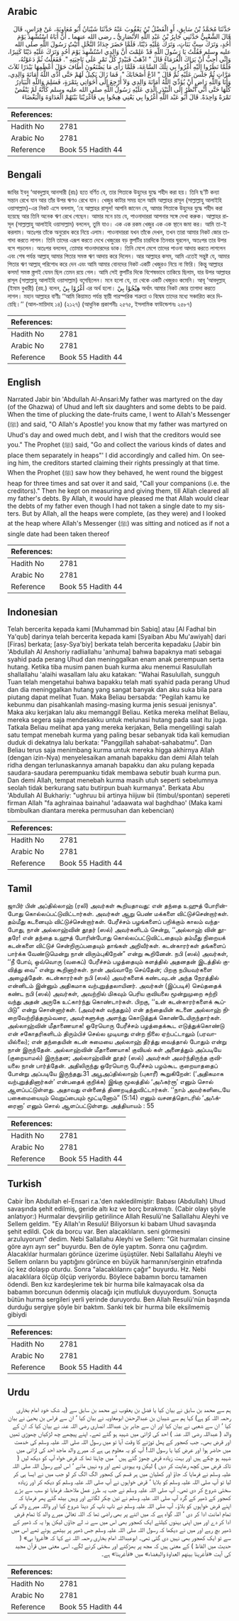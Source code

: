 ## Arabic


<div dir="rtl" lang="ar" style={{fontSize:'larger',backgroundColor:'#f8f9fa',padding:20}}>
حَدَّثَنَا مُحَمَّدُ بْنُ سَابِقٍ، أَوِ الْفَضْلُ بْنُ يَعْقُوبَ عَنْهُ حَدَّثَنَا شَيْبَانُ أَبُو مُعَاوِيَةَ، عَنْ فِرَاسٍ، قَالَ قَالَ الشَّعْبِيُّ حَدَّثَنِي جَابِرُ بْنُ عَبْدِ اللَّهِ الأَنْصَارِيُّ ـ رضى الله عنهما ـ أَنَّ أَبَاهُ اسْتُشْهِدَ يَوْمَ أُحُدٍ، وَتَرَكَ سِتَّ بَنَاتٍ، وَتَرَكَ عَلَيْهِ دَيْنًا، فَلَمَّا حَضَرَ جِدَادُ النَّخْلِ أَتَيْتُ رَسُولَ اللَّهِ صلى الله عليه وسلم فَقُلْتُ يَا رَسُولَ اللَّهِ قَدْ عَلِمْتَ أَنَّ وَالِدِي اسْتُشْهِدَ يَوْمَ أُحُدٍ وَتَرَكَ عَلَيْهِ دَيْنًا كَثِيرًا، وَإِنِّي أُحِبُّ أَنْ يَرَاكَ الْغُرَمَاءُ قَالَ ‏"‏ اذْهَبْ فَبَيْدِرْ كُلَّ تَمْرٍ عَلَى نَاحِيَتِهِ ‏"‏‏.‏ فَفَعَلْتُ ثُمَّ دَعَوْتُهُ، فَلَمَّا نَظَرُوا إِلَيْهِ أُغْرُوا بِي تِلْكَ السَّاعَةَ، فَلَمَّا رَأَى مَا يَصْنَعُونَ أَطَافَ حَوْلَ أَعْظَمِهَا بَيْدَرًا ثَلاَثَ مَرَّاتٍ ثُمَّ جَلَسَ عَلَيْهِ ثُمَّ قَالَ ‏"‏ ادْعُ أَصْحَابَكَ ‏"‏‏.‏ فَمَا زَالَ يَكِيلُ لَهُمْ حَتَّى أَدَّى اللَّهُ أَمَانَةَ وَالِدِي، وَأَنَا وَاللَّهِ رَاضٍ أَنْ يُؤَدِّيَ اللَّهُ أَمَانَةَ وَالِدِي وَلاَ أَرْجِعَ إِلَى أَخَوَاتِي بِتَمْرَةٍ، فَسَلِمَ وَاللَّهِ الْبَيَادِرُ كُلُّهَا حَتَّى أَنِّي أَنْظُرُ إِلَى الْبَيْدَرِ الَّذِي عَلَيْهِ رَسُولُ اللَّهِ صلى الله عليه وسلم كَأَنَّهُ لَمْ يَنْقُصْ تَمْرَةً وَاحِدَةً‏.‏ قَالَ أَبُو عَبْد اللَّهِ أُغْرُوا بِي يَعْنِي هِيجُوا بِي فَأَغْرَيْنَا بَيْنَهُمْ الْعَدَاوَةَ وَالْبَغْضَاءَ
</div>
<div style={{backgroundColor:'#f8f9fa',padding:20, marginBottom: 10}}><table> <thead> <tr> <th>References:</th> <th></th> </tr> </thead> <tbody><tr><td>Hadith No</td><td>2781</td></tr><tr><td>Arabic No</td><td>2781</td></tr><tr><td>Reference</td><td>Book 55 Hadith 44</td></tr></tbody></table></div>

## Bengali


<div dir="ltr" lang="bn" style={{fontSize:'larger',backgroundColor:'#f8f9fa',padding:20}}>
জাবির ইবনু ‘আবদুল্লাহ্ আনসারী (রাঃ) হতে বর্ণিত যে, তার পিতাকে উহুদের যুদ্ধে শহীদ করা হয়। তিনি ছ’টি কন্যা সন্তান রেখে যান আর তাঁর উপর ঋণও রেখে যান। খেজুর কাটার সময় হলে আমি আল্লাহর রাসূল (সাল্লাল্লাহু আলাইহি ওয়াসাল্লাম)-এর নিকট এসে বললাম, ‘হে আল্লাহর রাসূল! আপনি জানেন যে, আমার পিতাকে উহুদের যুদ্ধে শহীদ করা হয়েছে আর তিনি অনেক ঋণ রেখে গেছেন। আমার মনে চায় যে, পাওনাদাররা আপনার সঙ্গে দেখা করুক। আল্লাহর রাসূল (সাল্লাল্লাহু আলাইহি ওয়াসাল্লাম) বললেন, তুমি যাও। এক এক রকম খেজুর এক এক স্থানে জমা কর। আমি তা-ই করলাম। অতঃপর তাঁকে অনুরোধ করে নিয়ে এলাম। পাওনাদাররা যখন তাঁকে দেখল, তখন তারা আমার নিকট জোর তাগাদা করতে লাগল। তিনি তাদের এরূপ করতে দেখে খেজুরের বড় স্তুপটির চারদিকে তিনবার ঘুরলেন, অতঃপর তার উপর বসে পড়লেন। অতঃপর বললেন, তোমার পাওনাদারদের ডাক। তিনি মেপে মেপে তাদের পাওনা আদায় করতে লাগলেন এবং শেষ পর্যন্ত আল্লাহ্ আমার পিতার সমস্ত ঋণ আদায় করে দিলেন। আর আল্লাহর কসম, আমি এতেই সন্তুষ্ট যে, আমার পিতার ঋণ আল্লাহ্ পরিশোধ করে দেন এবং আমি আমার বোনদের নিকট একটি খেজুরও নিয়ে না ফিরি। কিন্তু আল্লাহর কসম! সমস্ত স্ত্তপই যেমন ছিল তেমন রয়ে গেল। আমি সেই স্তুপটির দিকে বিশেষভাবে তাকিয়ে ছিলাম, যার উপর আল্লাহর রাসূল (সাল্লাল্লাহু আলাইহি ওয়াসাল্লাম) বসেছিলেন। মনে হলো যে, তা থেকে একটি খেজুরও কমেনি। আবূ ‘আবদুল্লাহ্ (ইমাম বুখারী) (রহ.) বলেন, أُغْرُوْا بِيْ এর অর্থ হলো। هِيْجُوْا بِيْ অর্থাৎ আমার নিকট জোর তাগাদা করতে লাগল। মহান আল্লাহর বাণীঃ ‘‘আমি কিয়ামত পর্যন্ত স্থায়ী পারস্পরিক শত্রুতা ও বিদ্বেষ তাদের মধ্যে সঞ্চারিত করে দিয়েছি।’’ (আল-মায়িদাহ ১৪) (২১২৭) (আধুনিক প্রকাশনীঃ ২৫৭৫, ইসলামিক ফাউন্ডেশনঃ ২৫৮৭)
</div>
<div style={{backgroundColor:'#f8f9fa',padding:20, marginBottom: 10}}><table> <thead> <tr> <th>References:</th> <th></th> </tr> </thead> <tbody><tr><td>Hadith No</td><td>2781</td></tr><tr><td>Arabic No</td><td>2781</td></tr><tr><td>Reference</td><td>Book 55 Hadith 44</td></tr></tbody></table></div>

## English


<div dir="ltr" lang="en" style={{fontSize:'larger',backgroundColor:'#f8f9fa',padding:20}}>
Narrated Jabir bin 'Abdullah Al-Ansari:My father was martyred on the day (of the Ghazwa) of Uhud and left six daughters and some debts to be paid. When the time of plucking the date-fruits came, I went to Allah's Messenger (ﷺ) and said, "O Allah's Apostle! you know that my father was martyred on Uhud's day and owed much debt, and I wish that the creditors would see you." The Prophet (ﷺ) said, "Go and collect the various kinds of dates and place them separately in heaps"' I did accordingly and called him. On seeing him, the creditors started claiming their rights pressingly at that time. When the Prophet (ﷺ) saw how they behaved, he went round the biggest heap for three times and sat over it and said, "Call your companions (i.e. the creditors)." Then he kept on measuring and giving them, till Allah cleared all my father's debts. By Allah, it would have pleased me that Allah would clear the debts of my father even though I had not taken a single date to my sisters. But by Allah, all the heaps were complete, (as they were) and I looked at the heap where Allah's Messenger (ﷺ) was sitting and noticed as if not a single date had been taken thereof
</div>
<div style={{backgroundColor:'#f8f9fa',padding:20, marginBottom: 10}}><table> <thead> <tr> <th>References:</th> <th></th> </tr> </thead> <tbody><tr><td>Hadith No</td><td>2781</td></tr><tr><td>Arabic No</td><td>2781</td></tr><tr><td>Reference</td><td>Book 55 Hadith 44</td></tr></tbody></table></div>

## Indonesian


<div dir="ltr" lang="id" style={{fontSize:'larger',backgroundColor:'#f8f9fa',padding:20}}>
Telah bercerita kepada kami [Muhammad bin Sabiq] atau [Al Fadhal bin Ya'qub] darinya telah bercerita kepada kami [Syaiban Abu Mu'awiyah] dari [Firas] berkata; [asy-Sya'biy] berkata telah bercerita kepadaku [Jabir bin 'Abdullah Al Anshoriy radliallahu 'anhuma] bahwa bapaknya mati sebagai syahid pada perang Uhud dan meninggalkan enam anak perempuan serta hutang. Ketika tiba musim panen buah kurma aku menemui Rasulullah shallallahu 'alaihi wasallam lalu aku katakan: "Wahai Rasulullah, sungguh Tuan telah mengetahui bahwa bapakku telah mati syahid pada perang Uhud dan dia meninggalkan hutang yang sangat banyak dan aku suka bila para piutang dapat melihat Tuan. Maka Beliau bersabda: "Pegilah kamu ke kebunmu dan pisahkanlah masing-masing kurma jenis sesuai jenisnya". Maka aku kerjakan lalu aku memanggil Beliau. Ketika mereka melihat Beliau, mereka segera saja mendesakku untuk melunasi hutang pada saat itu juga. Tatkala Beliau melihat apa yang mereka kerjakan, Belia mengelilingi salah satu tempat menebah kurma yang paling besar sebanyak tida kali kemudian duduk di dekatnya lalu berkata: "Panggillah sahabat-sahabatmu". Dan Beliau terus saja menimbang kurma untuk mereka higga akhirnya Allah (dengan izin-Nya) menyelesaikan amanah bapakku dan demi Allah telah ridha dengan terlunaskannya amanah bapakku dan aku pulang kepada saudara-saudara perempuanku tidak membawa sebutir buah kurma pun. Dan demi Allah, tempat menebah kurma masih utuh seperti sebelumnya seolah tidak berkurang satu butirpun buah kurmanya". Berkata Abu 'Abdullah Al Bukhariy: "ughruu bii artinya hiijuw bii (timbul/spontan) sepereti firman Allah "fa aghrainaa bainahul 'adaawata wal baghdhao' (Maka kami tibmbulkan diantara mereka permusuhan dan kebencian)
</div>
<div style={{backgroundColor:'#f8f9fa',padding:20, marginBottom: 10}}><table> <thead> <tr> <th>References:</th> <th></th> </tr> </thead> <tbody><tr><td>Hadith No</td><td>2781</td></tr><tr><td>Arabic No</td><td>2781</td></tr><tr><td>Reference</td><td>Book 55 Hadith 44</td></tr></tbody></table></div>

## Tamil


<div dir="ltr" lang="ta" style={{fontSize:'larger',backgroundColor:'#f8f9fa',padding:20}}>
ஜாபிர் பின் அப்தில்லாஹ் (ரலி) அவர்கள் கூறியதாவது: என் தந்தை உஹுத் போரின்போது கொல்லப்பட்டுவிட்டார்கள். அவர்கள் ஆறு பெண் மக்களை விட்டுச்சென்றார்கள். தம்மீது கடனையும் விட்டுச்சென்றார்கள். பேரீச்சம் பழங்களைப் பறிக்கும் காலம் வந்தபோது, நான் அல்லாஹ்வின் தூதர் (ஸல்) அவர்களிடம் சென்று, ‘‘அல்லாஹ் வின் தூதரே! என் தந்தை உஹுத் போரின்போது கொல்லப்பட்டுவிட்டதையும் தம்மீது நிறையக் கடன்களை விட்டுச் சென்றிருப்பதையும் தாங்கள் அறிவீர்கள். கடன்காரர்கள் தங்களைப் பார்க்க வேண்டுமென்று நான் விரும்புகிறேன்” என்று கூறினேன். நபி (ஸல்) அவர்கள், ‘‘நீ போய், ஒவ்வொரு (வகைப்) பேரீச்சம் பழத்தையும் களத்தில் அதனதன் இடத்தில் குவித்து வை” என்று கூறினார்கள். நான் அவ்வாறே செய்தேன்; பிறகு நபியவர்களை அழைத்தேன். கடன்காரர்கள் நபி (ஸல்) அவர்களைக் கண்டவுடன் அந்த நேரத்தில் என்னிடம் இன்னும் அதிகமாக வற்புறுத்தலாயினர். அவர்கள் (இப்படிச்) செய்ததைக் கண்ட நபி (ஸல்) அவர்கள், அவற்றில் மிகவும் பெரிய குவியலை மூன்றுமுறை சுற்றி வந்து அதன் அருகே உட்கார்ந்து கொண்டார்கள். பிறகு, ‘‘உன் கடன்காரர்களைக் கூப்பிடு” என்று சொன்னார்கள். (அவர்கள் வந்ததும்) என் தந்தையின் கடனை அல்லாஹ் நிறைவேற்றித்தரும்வரை, அவர்களுக்கு அளந்து கொடுத்துக் கொண்டேயிருந்தார்கள். அல்லாஹ்வின் மீதாணையாக! ஒரேயொரு பேரீச்சம் பழத்தைக்கூட எடுத்துக்கொண்டு என் சகோதரிகளிடம் திரும்பிச் செல்ல முடியாது என்ற நிலை ஏற்பட்டாலும் (பரவாயில்லை); என் தந்தையின் கடன் சுமையை அல்லாஹ் தீர்த்து வைத்தால் போதும் என்று நான் இருந்தேன். அல்லாஹ்வின் மீதாணையாக! குவியல் கள் அனைத்தும் அப்படியே (குறையாமல்) இருந்தன; அல்லாஹ்வின் தூதர் (ஸல்) அவர்கள் அமர்ந்திருந்த குவியலை நான் பார்த்தேன். அதிலிருந்து ஒரேயொரு பேரீச்சம் பழம்கூட குறையாததைப் போன்று அப்படியே இருந்தது.31 அபூஅப்தில்லாஹ் (புகாரீ) கூறுகிறேன்: (‘அதிகமாக வற்புறுத்தினார்கள்’ என்பதைக் குறிக்க) இங்கு மூலத்தில் ‘அஃகர்ரூ’ எனும் சொல் ஆளப்பட்டுள்ளது. அதாவது என்னைத் திணறடித்துவிட்டார்கள். ‘‘நாம் அவர்களிடையே பகைமையையும் வெறுப்பையும் மூட்டினோம்” (5:14) எனும் வசனத்தொடரில் ‘அஃக்ரைனா’ எனும் சொல் ஆளப்பட்டுள்ளது. அத்தியாயம் : 55
</div>
<div style={{backgroundColor:'#f8f9fa',padding:20, marginBottom: 10}}><table> <thead> <tr> <th>References:</th> <th></th> </tr> </thead> <tbody><tr><td>Hadith No</td><td>2781</td></tr><tr><td>Arabic No</td><td>2781</td></tr><tr><td>Reference</td><td>Book 55 Hadith 44</td></tr></tbody></table></div>

## Turkish


<div dir="ltr" lang="tr" style={{fontSize:'larger',backgroundColor:'#f8f9fa',padding:20}}>
Cabir İbn Abdullah el-Ensari r.a.'den nakledilmiştir: Babası (Abdullah) Uhud savaşında şehit edilmiş, geride altı kız ve borç bırakmıştı. (Cabir olayı şöyle anlatıyor:) Hurmalar devşirilip getirilince Allah Resulü'ne Sallallahu Aleyhi ve Sellem geldim. "Ey Allah'ın Resulü! Biliyorsun ki babam Uhud savaşında şehit edildi. Çok da borcu var. Ben alacaklıların. seni görmesini arzuluyorum" dedim. Nebi Sallallahu Aleyhi ve Sellem: "Git hurmaları cinsine göre ayrı ayrı ser" buyurdu. Ben de öyle yaptım. Sonra onu çağırdım. Alacaklılar hurmaları görünce üzerime üşüştüler. Nebi Sallallahu Aleyhi ve Sellem onların bu yaptığını görünce en büyük harmanın/serginin etrafında üç kez dolaşıp oturdu. Sonra "alacaklılarını çağır" buyurdu. Hz. Nebi alacaklılara ölçüp ölçüp veriyordu. Böylece babamın borcu tamamen ödendi. Ben kız kardeşlerime tek bir hurma bile kalmayacak olsa da babamın borcunun ödenmiş olacağı için mutluluk duyuyordum. Sonuçta bütün hurma sergileri yerli yerinde duruyordu. Ben Allah Resulü'nün başında durduğu sergiye şöyle bir baktım. Sanki tek bir hurma bile eksilmemiş gibiydi
</div>
<div style={{backgroundColor:'#f8f9fa',padding:20, marginBottom: 10}}><table> <thead> <tr> <th>References:</th> <th></th> </tr> </thead> <tbody><tr><td>Hadith No</td><td>2781</td></tr><tr><td>Arabic No</td><td>2781</td></tr><tr><td>Reference</td><td>Book 55 Hadith 44</td></tr></tbody></table></div>

## Urdu


<div dir="rtl" lang="ur" style={{fontSize:'larger',backgroundColor:'#f8f9fa',padding:20}}>
ہم سے محمد بن سابق نے بیان کیا یا فضل بن یعقوب نے محمد بن سابق سے (یہ شک خود امام بخاری رحمہ اللہ کو ہے) کہا ہم سے شیبان بن عبدالرحمٰن ابومعاویہ نے بیان کیا ‘ ان سے فراس بن یحییٰ نے بیان کیا ‘ ان سے شعبی نے بیان کیا اور ان سے جابر بن عبداللہ انصاری رضی اللہ عنہ نے بیان کیا کہ ان کے والد ( عبداللہ رضی اللہ عنہ ) احد کی لڑائی میں شہید ہو گئے تھے۔ اپنے پیچھے چھ لڑکیاں چھوڑی تھیں اور قرض بھی۔ جب کھجور کے پھل توڑنے کا وقت آیا تو میں رسول اللہ صلی اللہ علیہ وسلم کی خدمت میں حاضر ہوا اور عرض کیا یا رسول اللہ! آپ کو یہ معلوم ہی ہے کہ میرے والد ماجد احد کی لڑائی میں شہید ہو چکے ہیں اور بہت زیادہ قرض چھوڑ گئے ہیں ‘ میں چاہتا تھا کہ قرض خواہ آپ کو دیکھ لیں ( تاکہ قرض میں کچھ رعایت کر دیں ) لیکن وہ یہودی تھے اور وہ نہیں مانے ‘ اس لیے رسول اللہ صلی اللہ علیہ وسلم نے فرمایا کہ جاؤ اور کھلیان میں ہر قسم کی کھجور الگ الگ کر لو جب میں نے ایسا ہی کر لیا تو آپ صلی اللہ علیہ وسلم کو بلایا ‘ قرض خواہوں نے آپ صلی اللہ علیہ وسلم کو دیکھ کر اور زیادہ سختی شروع کر دی تھی۔ آپ صلی اللہ علیہ وسلم نے جب یہ طرز عمل ملاحظہ فرمایا تو سب سے بڑے کھجور کے ڈھیر کے گرد آپ صلی اللہ علیہ وسلم نے تین چکر لگائے اور وہیں بیٹھ گئے پھر فرمایا کہ اپنے قرض خواہوں کو بلاؤ۔ آپ صلی اللہ علیہ وسلم نے ناپ ناپ کر دینا شروع کیا اور واللہ میرے والد کی تمام امانت ادا کر دی ‘ اللہ گواہ ہے کہ میں اتنے پر بھی راضی تھا کہ اللہ تعالیٰ میرے والد کا تمام قرض ادا کر دے اور میں اپنی بہنوں کیلئے ایک کھجور بھی اس میں سے نہ لے جاؤں لیکن ہوا یہ کہ ڈھیر کے ڈھیر بچ رہے اور میں نے دیکھا کہ رسول اللہ صلی اللہ علیہ وسلم جس ڈھیر پر بیٹھے ہوئے تھے اس میں سے تو ایک کھجور بھی نہیں دی گئی تھی۔ ابوعبداللہ امام بخاری رحمہ اللہ نے کہا کہ «أغروا بي» ( حدیث میں الفاظ ) کے معنی ہیں کہ مجھ پر بھڑکنے اور سختی کرنے لگے۔ اسی معنی میں قرآن مجید کی آیت «فأغرينا بينهم العداوة والبغضاء» میں «فأغرينا» ہے۔
</div>
<div style={{backgroundColor:'#f8f9fa',padding:20, marginBottom: 10}}><table> <thead> <tr> <th>References:</th> <th></th> </tr> </thead> <tbody><tr><td>Hadith No</td><td>2781</td></tr><tr><td>Arabic No</td><td>2781</td></tr><tr><td>Reference</td><td>Book 55 Hadith 44</td></tr></tbody></table></div>